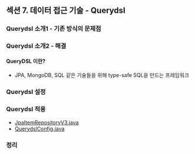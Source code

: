 ## 섹션 7. 데이터 접근 기술 - Querydsl

### Querydsl 소개1 - 기존 방식의 문제점

### Querydsl 소개2 - 해결

#### QueryDSL 이란?

- JPA, MongoDB, SQL 같은 기술들을 위해 type-safe SQL을 만드는 프레임워크

### Querydsl 설정

### Querydsl 적용

- [JpaItemRepositoryV3.java](https://github.com/spring-roadmap/spring-db2/blob/main/src/main/java/hello/itemservice/repository/jpa/JpaItemRepositoryV3.java)
- [QuerydslConfig.java](https://github.com/spring-roadmap/spring-db2/blob/main/src/main/java/hello/itemservice/config/QuerydslConfig.java)

### 정리

